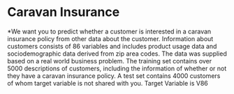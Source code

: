 # Caravan Insurance

*We want you to predict whether a customer is interested in a caravan insurance policy from other data about the
customer. Information about customers consists of 86 variables and includes product usage data and sociodemographic data derived from zip area codes. The data was supplied based on a real world business problem.
The training set contains over 5000 descriptions of customers, including the information of whether or not they
have a caravan insurance policy. A test set contains 4000 customers of whom target variable is not shared with
you.
Target Variable is V86
